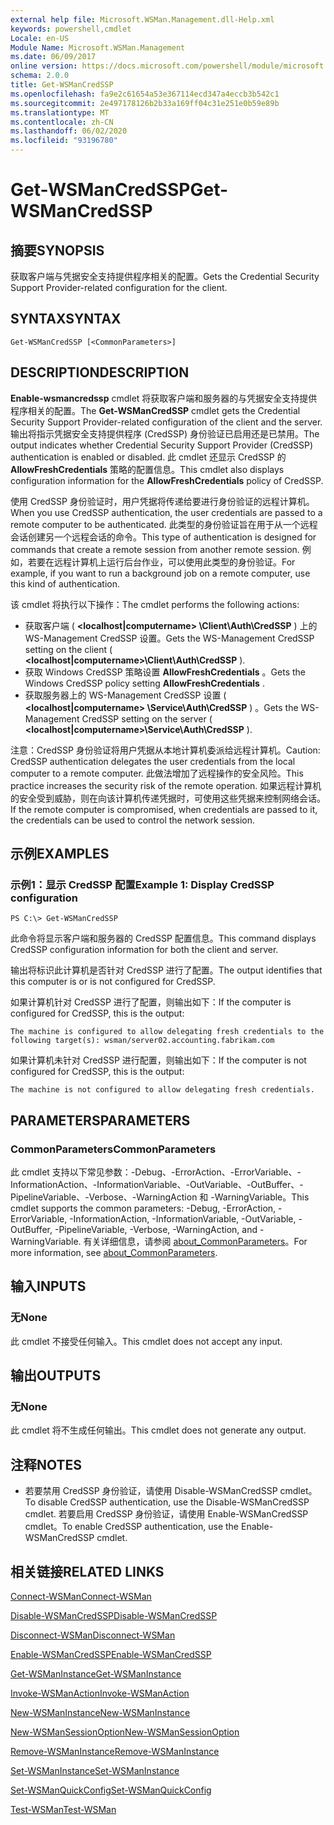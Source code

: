```yaml
---
external help file: Microsoft.WSMan.Management.dll-Help.xml
keywords: powershell,cmdlet
Locale: en-US
Module Name: Microsoft.WSMan.Management
ms.date: 06/09/2017
online version: https://docs.microsoft.com/powershell/module/microsoft.wsman.management/get-wsmancredssp?view=powershell-7&WT.mc_id=ps-gethelp
schema: 2.0.0
title: Get-WSManCredSSP
ms.openlocfilehash: fa9e2c61654a53e367114ecd347a4eccb3b542c1
ms.sourcegitcommit: 2e497178126b2b33a169ff04c31e251e0b59e89b
ms.translationtype: MT
ms.contentlocale: zh-CN
ms.lasthandoff: 06/02/2020
ms.locfileid: "93196780"
---
```

# <span data-ttu-id="7dca2-103">Get-WSManCredSSP</span><span class="sxs-lookup"><span data-stu-id="7dca2-103">Get-WSManCredSSP</span></span>

## <span data-ttu-id="7dca2-104">摘要</span><span class="sxs-lookup"><span data-stu-id="7dca2-104">SYNOPSIS</span></span>
<span data-ttu-id="7dca2-105">获取客户端与凭据安全支持提供程序相关的配置。</span><span class="sxs-lookup"><span data-stu-id="7dca2-105">Gets the Credential Security Support Provider-related configuration for the client.</span></span>

## <span data-ttu-id="7dca2-106">SYNTAX</span><span class="sxs-lookup"><span data-stu-id="7dca2-106">SYNTAX</span></span>

```
Get-WSManCredSSP [<CommonParameters>]
```

## <span data-ttu-id="7dca2-107">DESCRIPTION</span><span class="sxs-lookup"><span data-stu-id="7dca2-107">DESCRIPTION</span></span>
<span data-ttu-id="7dca2-108">**Enable-wsmancredssp** cmdlet 将获取客户端和服务器的与凭据安全支持提供程序相关的配置。</span><span class="sxs-lookup"><span data-stu-id="7dca2-108">The **Get-WSManCredSSP** cmdlet gets the Credential Security Support Provider-related configuration of the client and the server.</span></span>
<span data-ttu-id="7dca2-109">输出将指示凭据安全支持提供程序 (CredSSP) 身份验证已启用还是已禁用。</span><span class="sxs-lookup"><span data-stu-id="7dca2-109">The output indicates whether Credential Security Support Provider (CredSSP) authentication is enabled or disabled.</span></span>
<span data-ttu-id="7dca2-110">此 cmdlet 还显示 CredSSP 的 **AllowFreshCredentials** 策略的配置信息。</span><span class="sxs-lookup"><span data-stu-id="7dca2-110">This cmdlet also displays configuration information for the **AllowFreshCredentials** policy of CredSSP.</span></span>

<span data-ttu-id="7dca2-111">使用 CredSSP 身份验证时，用户凭据将传递给要进行身份验证的远程计算机。</span><span class="sxs-lookup"><span data-stu-id="7dca2-111">When you use CredSSP authentication, the user credentials are passed to a remote computer to be authenticated.</span></span>
<span data-ttu-id="7dca2-112">此类型的身份验证旨在用于从一个远程会话创建另一个远程会话的命令。</span><span class="sxs-lookup"><span data-stu-id="7dca2-112">This type of authentication is designed for commands that create a remote session from another remote session.</span></span>
<span data-ttu-id="7dca2-113">例如，若要在远程计算机上运行后台作业，可以使用此类型的身份验证。</span><span class="sxs-lookup"><span data-stu-id="7dca2-113">For example, if you want to run a background job on a remote computer, use this kind of authentication.</span></span>

<span data-ttu-id="7dca2-114">该 cmdlet 将执行以下操作：</span><span class="sxs-lookup"><span data-stu-id="7dca2-114">The cmdlet performs the following actions:</span></span>

- <span data-ttu-id="7dca2-115">获取客户端 ( **\<localhost|computername\> \Client\Auth\CredSSP** ) 上的 WS-Management CredSSP 设置。</span><span class="sxs-lookup"><span data-stu-id="7dca2-115">Gets the WS-Management CredSSP setting on the client ( **\<localhost|computername\>\Client\Auth\CredSSP** ).</span></span>
- <span data-ttu-id="7dca2-116">获取 Windows CredSSP 策略设置 **AllowFreshCredentials** 。</span><span class="sxs-lookup"><span data-stu-id="7dca2-116">Gets the Windows CredSSP policy setting **AllowFreshCredentials** .</span></span>
- <span data-ttu-id="7dca2-117">获取服务器上的 WS-Management CredSSP 设置 ( **\<localhost|computername\> \Service\Auth\CredSSP** ) 。</span><span class="sxs-lookup"><span data-stu-id="7dca2-117">Gets the WS-Management CredSSP setting on the server ( **\<localhost|computername\>\Service\Auth\CredSSP** ).</span></span>

<span data-ttu-id="7dca2-118">注意：CredSSP 身份验证将用户凭据从本地计算机委派给远程计算机。</span><span class="sxs-lookup"><span data-stu-id="7dca2-118">Caution: CredSSP authentication delegates the user credentials from the local computer to a remote computer.</span></span>
<span data-ttu-id="7dca2-119">此做法增加了远程操作的安全风险。</span><span class="sxs-lookup"><span data-stu-id="7dca2-119">This practice increases the security risk of the remote operation.</span></span>
<span data-ttu-id="7dca2-120">如果远程计算机的安全受到威胁，则在向该计算机传递凭据时，可使用这些凭据来控制网络会话。</span><span class="sxs-lookup"><span data-stu-id="7dca2-120">If the remote computer is compromised, when credentials are passed to it, the credentials can be used to control the network session.</span></span>

## <span data-ttu-id="7dca2-121">示例</span><span class="sxs-lookup"><span data-stu-id="7dca2-121">EXAMPLES</span></span>

### <span data-ttu-id="7dca2-122">示例1：显示 CredSSP 配置</span><span class="sxs-lookup"><span data-stu-id="7dca2-122">Example 1: Display CredSSP configuration</span></span>

```
PS C:\> Get-WSManCredSSP
```

<span data-ttu-id="7dca2-123">此命令将显示客户端和服务器的 CredSSP 配置信息。</span><span class="sxs-lookup"><span data-stu-id="7dca2-123">This command displays CredSSP configuration information for both the client and server.</span></span>

<span data-ttu-id="7dca2-124">输出将标识此计算机是否针对 CredSSP 进行了配置。</span><span class="sxs-lookup"><span data-stu-id="7dca2-124">The output identifies that this computer is or is not configured for CredSSP.</span></span>

<span data-ttu-id="7dca2-125">如果计算机针对 CredSSP 进行了配置，则输出如下：</span><span class="sxs-lookup"><span data-stu-id="7dca2-125">If the computer is configured for CredSSP, this is the output:</span></span>

`The machine is configured to allow delegating fresh credentials to the following target(s): wsman/server02.accounting.fabrikam.com`

<span data-ttu-id="7dca2-126">如果计算机未针对 CredSSP 进行配置，则输出如下：</span><span class="sxs-lookup"><span data-stu-id="7dca2-126">If the computer is not configured for CredSSP, this is the output:</span></span>

`The machine is not configured to allow delegating fresh credentials.`

## <span data-ttu-id="7dca2-127">PARAMETERS</span><span class="sxs-lookup"><span data-stu-id="7dca2-127">PARAMETERS</span></span>

### <span data-ttu-id="7dca2-128">CommonParameters</span><span class="sxs-lookup"><span data-stu-id="7dca2-128">CommonParameters</span></span>
<span data-ttu-id="7dca2-129">此 cmdlet 支持以下常见参数：-Debug、-ErrorAction、-ErrorVariable、-InformationAction、-InformationVariable、-OutVariable、-OutBuffer、-PipelineVariable、-Verbose、-WarningAction 和 -WarningVariable。</span><span class="sxs-lookup"><span data-stu-id="7dca2-129">This cmdlet supports the common parameters: -Debug, -ErrorAction, -ErrorVariable, -InformationAction, -InformationVariable, -OutVariable, -OutBuffer, -PipelineVariable, -Verbose, -WarningAction, and -WarningVariable.</span></span> <span data-ttu-id="7dca2-130">有关详细信息，请参阅 [about_CommonParameters](https://go.microsoft.com/fwlink/?LinkID=113216)。</span><span class="sxs-lookup"><span data-stu-id="7dca2-130">For more information, see [about_CommonParameters](https://go.microsoft.com/fwlink/?LinkID=113216).</span></span>

## <span data-ttu-id="7dca2-131">输入</span><span class="sxs-lookup"><span data-stu-id="7dca2-131">INPUTS</span></span>

### <span data-ttu-id="7dca2-132">无</span><span class="sxs-lookup"><span data-stu-id="7dca2-132">None</span></span>
<span data-ttu-id="7dca2-133">此 cmdlet 不接受任何输入。</span><span class="sxs-lookup"><span data-stu-id="7dca2-133">This cmdlet does not accept any input.</span></span>

## <span data-ttu-id="7dca2-134">输出</span><span class="sxs-lookup"><span data-stu-id="7dca2-134">OUTPUTS</span></span>

### <span data-ttu-id="7dca2-135">无</span><span class="sxs-lookup"><span data-stu-id="7dca2-135">None</span></span>
<span data-ttu-id="7dca2-136">此 cmdlet 将不生成任何输出。</span><span class="sxs-lookup"><span data-stu-id="7dca2-136">This cmdlet does not generate any output.</span></span>

## <span data-ttu-id="7dca2-137">注释</span><span class="sxs-lookup"><span data-stu-id="7dca2-137">NOTES</span></span>

* <span data-ttu-id="7dca2-138">若要禁用 CredSSP 身份验证，请使用 Disable-WSManCredSSP cmdlet。</span><span class="sxs-lookup"><span data-stu-id="7dca2-138">To disable CredSSP authentication, use the Disable-WSManCredSSP cmdlet.</span></span> <span data-ttu-id="7dca2-139">若要启用 CredSSP 身份验证，请使用 Enable-WSManCredSSP cmdlet。</span><span class="sxs-lookup"><span data-stu-id="7dca2-139">To enable CredSSP authentication, use the Enable-WSManCredSSP cmdlet.</span></span>

## <span data-ttu-id="7dca2-140">相关链接</span><span class="sxs-lookup"><span data-stu-id="7dca2-140">RELATED LINKS</span></span>

[<span data-ttu-id="7dca2-141">Connect-WSMan</span><span class="sxs-lookup"><span data-stu-id="7dca2-141">Connect-WSMan</span></span>](Connect-WSMan.md)

[<span data-ttu-id="7dca2-142">Disable-WSManCredSSP</span><span class="sxs-lookup"><span data-stu-id="7dca2-142">Disable-WSManCredSSP</span></span>](Disable-WSManCredSSP.md)

[<span data-ttu-id="7dca2-143">Disconnect-WSMan</span><span class="sxs-lookup"><span data-stu-id="7dca2-143">Disconnect-WSMan</span></span>](Disconnect-WSMan.md)

[<span data-ttu-id="7dca2-144">Enable-WSManCredSSP</span><span class="sxs-lookup"><span data-stu-id="7dca2-144">Enable-WSManCredSSP</span></span>](Enable-WSManCredSSP.md)

[<span data-ttu-id="7dca2-145">Get-WSManInstance</span><span class="sxs-lookup"><span data-stu-id="7dca2-145">Get-WSManInstance</span></span>](Get-WSManInstance.md)

[<span data-ttu-id="7dca2-146">Invoke-WSManAction</span><span class="sxs-lookup"><span data-stu-id="7dca2-146">Invoke-WSManAction</span></span>](Invoke-WSManAction.md)

[<span data-ttu-id="7dca2-147">New-WSManInstance</span><span class="sxs-lookup"><span data-stu-id="7dca2-147">New-WSManInstance</span></span>](New-WSManInstance.md)

[<span data-ttu-id="7dca2-148">New-WSManSessionOption</span><span class="sxs-lookup"><span data-stu-id="7dca2-148">New-WSManSessionOption</span></span>](New-WSManSessionOption.md)

[<span data-ttu-id="7dca2-149">Remove-WSManInstance</span><span class="sxs-lookup"><span data-stu-id="7dca2-149">Remove-WSManInstance</span></span>](Remove-WSManInstance.md)

[<span data-ttu-id="7dca2-150">Set-WSManInstance</span><span class="sxs-lookup"><span data-stu-id="7dca2-150">Set-WSManInstance</span></span>](Set-WSManInstance.md)

[<span data-ttu-id="7dca2-151">Set-WSManQuickConfig</span><span class="sxs-lookup"><span data-stu-id="7dca2-151">Set-WSManQuickConfig</span></span>](Set-WSManQuickConfig.md)

[<span data-ttu-id="7dca2-152">Test-WSMan</span><span class="sxs-lookup"><span data-stu-id="7dca2-152">Test-WSMan</span></span>](Test-WSMan.md)
